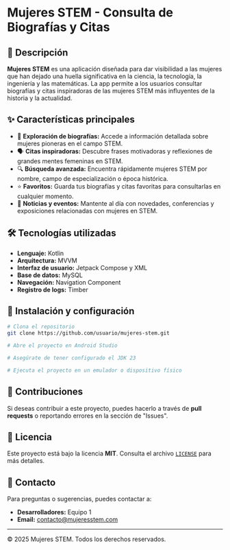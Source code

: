 # Mujeres STEM - Consulta de Biografías y Citas

## 📌 Descripción

**Mujeres STEM** es una aplicación diseñada para dar visibilidad a las mujeres que han dejado una huella significativa en la ciencia, la tecnología, la ingeniería y las matemáticas. La app permite a los usuarios consultar biografías y citas inspiradoras de las mujeres STEM más influyentes de la historia y la actualidad.

## ✨ Características principales

- 📖 **Exploración de biografías:** Accede a información detallada sobre mujeres pioneras en el campo STEM.
- 🗣️ **Citas inspiradoras:** Descubre frases motivadoras y reflexiones de grandes mentes femeninas en STEM.
- 🔍 **Búsqueda avanzada:** Encuentra rápidamente mujeres STEM por nombre, campo de especialización o época histórica.
- ⭐ **Favoritos:** Guarda tus biografías y citas favoritas para consultarlas en cualquier momento.
- 📰 **Noticias y eventos:** Mantente al día con novedades, conferencias y exposiciones relacionadas con mujeres en STEM.

## 🛠️ Tecnologías utilizadas

- **Lenguaje:** Kotlin
- **Arquitectura:** MVVM
- **Interfaz de usuario:** Jetpack Compose y XML
- **Base de datos:** MySQL
- **Navegación:** Navigation Component
- **Registro de logs:** Timber

## 🚀 Instalación y configuración

```bash
# Clona el repositorio
git clone https://github.com/usuario/mujeres-stem.git

# Abre el proyecto en Android Studio

# Asegúrate de tener configurado el JDK 23

# Ejecuta el proyecto en un emulador o dispositivo físico
```

## 🤝 Contribuciones

Si deseas contribuir a este proyecto, puedes hacerlo a través de **pull requests** o reportando errores en la sección de "Issues".

## 📜 Licencia

Este proyecto está bajo la licencia **MIT**. Consulta el archivo [`LICENSE`](LICENSE) para más detalles.

## 📧 Contacto

Para preguntas o sugerencias, puedes contactar a:

- **Desarrolladores:** Equipo 1
- **Email:** [contacto@mujeresstem.com](mailto\:contacto@mujeresstem.com)

---

© 2025 Mujeres STEM. Todos los derechos reservados.

